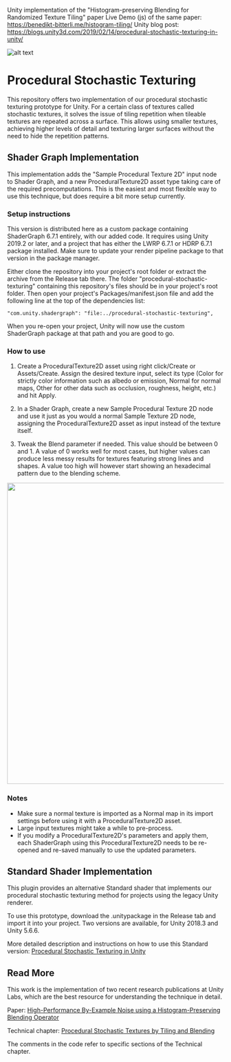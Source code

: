 Unity implementation of the "Histogram-preserving Blending for Randomized Texture Tiling" paper
Live Demo (js) of the same paper: https://benedikt-bitterli.me/histogram-tiling/
Unity blog post: https://blogs.unity3d.com/2019/02/14/procedural-stochastic-texturing-in-unity/
  

![alt text](https://i.imgur.com/fpAQs15.png)

# Procedural Stochastic Texturing
This repository offers two implementation of our procedural stochastic texturing prototype for Unity. For a certain class of textures called stochastic textures, it solves the issue of tiling repetition when tileable textures are repeated across a surface. This allows using smaller textures, achieving higher levels of detail and texturing larger surfaces without the need to hide the repetition patterns.


## Shader Graph Implementation
This implementation adds the "Sample Procedural Texture 2D" input node to Shader Graph, and a new ProceduralTexture2D asset type taking care of the required precomputations. This is the easiest and most flexible way to use this technique, but does require a bit more setup currently.

### Setup instructions
This version is distributed here as a custom package containing ShaderGraph 6.7.1 entirely, with our added code. It requires using Unity 2019.2 or later, and a project that has either the LWRP 6.7.1 or HDRP 6.7.1 package installed. Make sure to update your render pipeline package to that version in the package manager.

Either clone the repository into your project's root folder or extract the archive from the Release tab there. The folder "procedural-stochastic-texturing" containing this repository's files should be in your project's root folder. Then open your project's Packages/manifest.json file and add the following line at the top of the dependencies list:

```"com.unity.shadergraph": "file:../procedural-stochastic-texturing",```

When you re-open your project, Unity will now use the custom ShaderGraph package at that path and you are good to go.

### How to use
1. Create a ProceduralTexture2D asset using right click/Create or Assets/Create. Assign the desired texture input, select its type (Color for strictly color information such as albedo or emission, Normal for normal maps, Other for other data such as occlusion, roughness, height, etc.) and hit Apply.

2. In a Shader Graph, create a new Sample Procedural Texture 2D node and use it just as you would a normal Sample Texture 2D node, assigning the ProceduralTexture2D asset as input instead of the texture itself.

3. Tweak the Blend parameter if needed. This value should be between 0 and 1. A value of 0 works well for most cases, but higher values can produce less messy results for textures featuring strong lines and shapes. A value too high will however start showing an hexadecimal pattern due to the blending scheme.

<img src="https://i.imgur.com/VLm0ROH.png" width="700" class="center">

### Notes
- Make sure a normal texture is imported as a Normal map in its import settings before using it with a ProceduralTexture2D asset.
- Large input textures might take a while to pre-process.
- If you modify a ProceduralTexture2D's parameters and apply them, each ShaderGraph using this ProceduralTexture2D needs to be re-opened and re-saved manually to use the updated parameters.



## Standard Shader Implementation
This plugin provides an alternative Standard shader that implements our procedural stochastic texturing method for projects using the legacy Unity renderer.

To use this prototype, download the .unitypackage in the Release tab and import it into your project. Two versions are available, for Unity 2018.3 and Unity 5.6.6.

More detailed description and instructions on how to use this Standard version:
[Procedural Stochastic Texturing in Unity](https://blogs.unity3d.com/2019/02/14/procedural-stochastic-texturing-in-unity/)


## Read More
This work is the implementation of two recent research publications at Unity Labs, which are the best resource for understanding the technique in detail.

Paper: 					[High-Performance By-Example Noise using a Histogram-Preserving Blending Operator](https://eheitzresearch.wordpress.com/722-2/)

Technical chapter: 		[Procedural Stochastic Textures by Tiling and Blending](https://eheitzresearch.wordpress.com/738-2/)

The comments in the code refer to specific sections of the Technical chapter.


